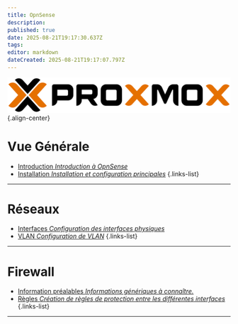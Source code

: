 ```yaml
---
title: OpnSense
description: 
published: true
date: 2025-08-21T19:17:30.637Z
tags: 
editor: markdown
dateCreated: 2025-08-21T19:17:07.797Z
---
```


![logo_opnSense.svg](/proxmox/logo_proxmox.svg){.align-center}

# Vue Générale


- [Introduction *Introduction à OpnSense*](/firewall/opnSense/Introduction)
- [Installation *Installation et configuration principales*](/firewall/opnSense/installation)
{.links-list}

---

# Réseaux

- [Interfaces *Configuration des interfaces physiques*](/firewall/opnSense/interfaces)
- [VLAN *Configuration de VLAN*](/firewall/opnSense/vlan)
{.links-list}

---

# Firewall

- [Information préalables *Informations génériques à connaître.*](/firewall/opnSense/firewall/generic)
- [Règles *Création de règles de protection entre les différentes interfaces*](/firewall/opnSense/firewall/create)
{.links-list}

---

